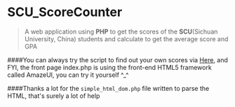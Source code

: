 # SCU_ScoreCounter

>A web application using **PHP** to get the scores of the **SCU**(Sichuan University, China) students and calculate to get the average score and GPA

####You can always try the script to find out your own scores via [Here](http://www.chensihang.com/jwc), and FYI, the front page index.php is using the front-end HTML5 framework called AmazeUI, you can try it yourself ^_^


####Thanks a lot for the ``simple_html_dom.php`` file written to parse the HTML, that's surely a lot of help

